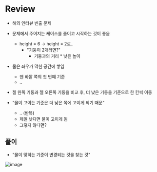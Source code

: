 # Review
- 해외 인터뷰 빈출 문제

- 문제에서 주어지는 케이스를 줄이고 시작하는 것이 좋음
  - height = 6 -> height = 2로..
    - "기둥이 2개라면?"
      - 기둥과의 거리 * 낮은 높이
     
- 물은 좌우가 막힌 공간에 쌓임
  - 맨 바깥 쪽의 첫 번째 기준
  - ..
 
- 젤 왼쪽 기둥과 젤 오른쪽 기둥을 비교 후, 더 낮은 기둥을 기준으로 한 칸씩 이동
- "물이 고이는 기준은 더 낮은 쪽에 고이게 되기 때문"
  - .. (반복)
  - 제일 낮다면 물이 고이게 됨
  - 그렇지 않다면?

## 풀이
- "물이 맺히는 기준이 변경되는 것을 찾는 것"

![image](https://github.com/eunbileeme/algorithm/assets/103405457/047130ff-4acd-47f2-99e3-0c0c102983fa)

